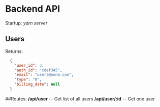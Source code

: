 # Backend API 

Startup: *yarn server*


## Users

Returns:
```json
  {
    "user_id": 3,
    "auth_id": "cdef345",
    "email": "user3@none.com",
    "type": "0",
    "billing_date": null
  }
```

##Routes:
**/api/user**       -- Get list of all users
**/api/user/:id**   -- Get one user

